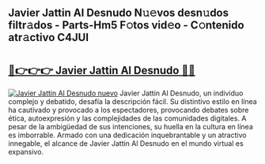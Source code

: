 ## Javier Jattin Al Desnudo N𝚞𝚎vos desn𝚞dos filtr𝚊dos - Parts-Hm5 F𝚘tos vid𝚎o - C𝚘ntenido atr𝚊ctivo C4JUI

# <h2><a href="http://mb61yzw.tromn.icu/?c=Javier+Jattin+Al+Desnudo">🔗👉👉👉 Javier Jattin Al Desnudo 🔗🔗</a></h2>

[![Javier Jattin Al Desnudo nuevo](https://i.imgur.com/pEAQMta.gif)](http://mb61yzw.tromn.icu/?c=Javier+Jattin+Al+Desnudo)
Javier Jattin Al Desnudo, un individuo complejo y debatido, desafía la descripción fácil. Su distintivo estilo en línea ha cautivado y provocado a los espectadores, provocando debates sobre ética, autoexpresión y las complejidades de las comunidades digitales. A pesar de la ambigüedad de sus intenciones, su huella en la cultura en línea es imborrable. Armado con una dedicación inquebrantable y un atractivo innegable, el alcance de Javier Jattin Al Desnudo en el mundo virtual es expansivo.
